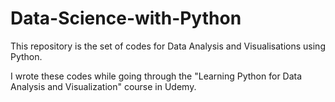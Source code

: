 # Data-Science-with-Python
This repository is the set of codes for Data Analysis and Visualisations using Python. 

I wrote these codes while going through the "Learning Python for Data Analysis and Visualization" course in Udemy.
